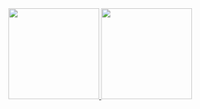 <div>
  <a href="https://github.com/raphaelcroner">
  <img height="180em" src="https://github-readme-stats.vercel.app/api?username=raphaelcroner&show_icons=true&theme=dracula&include_all_commits=true&count_private=true"/>
  <img height="180em" src="https://github-readme-stats.vercel.app/api/top-langs/?username=raphaelcroner&layout=compact&langs_count=7&theme=dracula"/>
</div>
